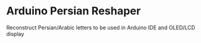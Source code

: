 # Arduino Persian Reshaper
Reconstruct Persian/Arabic letters to be used in Arduino IDE and OLED/LCD display
